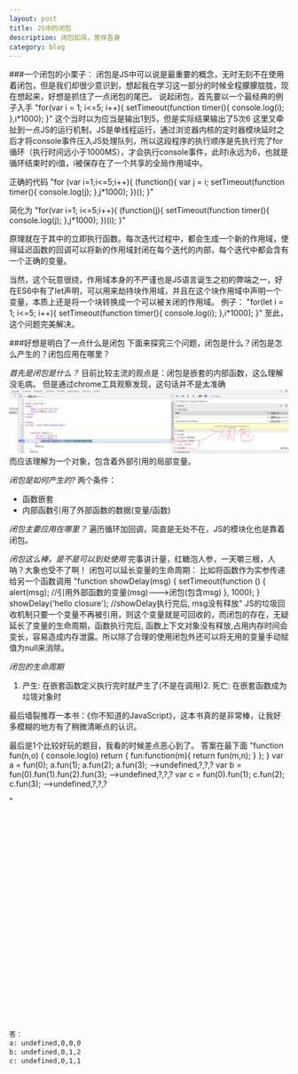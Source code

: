 ```yaml
---
layout: post
title: JS中的闭包
description: 闭包如风，常伴吾身
category: blog
---
```



###一个闭包的小栗子：
闭包是JS中可以说是最重要的概念，无时无刻不在使用着闭包，但是我们却很少意识到，想起我在学习这一部分的时候全程朦朦胧胧，现在想起来，好想是抓住了一点闭包的尾巴。
说起闭包，首先要以一个最经典的例子入手
		"for(var i = 1; i<=5; i++){
			setTimeout(function timer(){
				console.log(i);
		},i*1000);
	}"
这个当时以为应当是输出1到5，但是实际结果输出了5次6
这里又牵扯到一点JS的运行机制，JS是单线程运行，通过浏览器内核的定时器模块延时之后才将console事件压入JS处理队列，所以这段程序的执行顺序是先执行完了for循环（执行时间远小于1000MS），才会执行console事件，此时i永远为6，也就是循环结束时的i值，i被保存在了一个共享的全局作用域中。

正确的代码
	"for (var i=1;i<=5;i++){
		(function(){
			var j = i;
				setTimeout(function timer(){
					console.log(j);
				},j*1000);
		})();
	}"

简化为
	"for(var i=1; i<=5;i++){
		(function(j){
			setTimeout(function timer(){
				console.log(j);
			},j*1000);
		})(i);
	}"

原理就在于其中的立即执行函数。每次迭代过程中，都会生成一个新的作用域，使得延迟函数的回调可以将新的作用域封闭在每个迭代的内部，每个迭代中都会含有一个正确的变量。

当然，这个玩意很绕，作用域本身的不严谨也是JS语言诞生之初的弊端之一，好在ES6中有了let声明，可以用来劫持块作用域，并且在这个块作用域中声明一个变量，本质上还是将一个块转换成一个可以被关闭的作用域。
例子：
	"for(let i = 1; i<=5; i++){
		setTimeout(function timer(){
			console.log(i);
		},i*1000);
	}"
至此，这个问题完美解决。


###好想是明白了一点什么是闭包
下面来探究三个问题，闭包是什么？闭包是怎么产生的？闭包应用在哪里？

<em>首先是闭包是什么？</em>
目前比较主流的观点是：闭包是嵌套的内部函数，这么理解没毛病。
但是通过chrome工具观察发现，这句话并不是太准确
![chromeCloser](/imgs/chromecloser.png)
而应该理解为一个对象，包含着外部引用的局部变量。

<em>闭包是如何产生的?</em>
两个条件：
<ul>
	<li>函数嵌套</li>
	<li>内部函数引用了外部函数的数据(变量/函数)</li>
</ul>

<em>闭包主要应用在哪里？</em>
遍历循环加回调，简直是无处不在，JS的模块化也是靠着闭包。


<em>闭包这么棒，是不是可以到处使用</em>
完事讲计量，红糖泡人参，一天嚼三根，人呐？大象也受不了啊！
闭包可以延长变量的生命周期：
比如将函数作为实参传递给另一个函数调用
    "function showDelay(msg) {
        setTimeout(function () {
            alert(msg);         //引用外部函数的变量(msg)--->闭包(包含msg)
        }, 1000);
    }
    showDelay('hello closure');                               //showDelay执行完后, msg没有释放"
JS的垃圾回收机制只要一个变量不再被引用，则这个变量就是可回收的，而闭包的存在，无疑延长了变量的生命周期，函数执行完后, 函数上下文对象没有释放,占用内存时间会变长，容易造成内存泄露。所以除了合理的使用闭包外还可以将无用的变量手动赋值为null来消除。

<em>闭包的生命周期</em>
1. 产生: 在嵌套函数定义执行完时就产生了(不是在调用)2. 死亡: 在嵌套函数成为垃圾对象时


最后墙裂推荐一本书：《你不知道的JavaScript》，这本书真的是非常棒，让我好多模糊的地方有了稍微清晰点的认识。

最后是1个比较好玩的题目，我看的时候差点恶心到了。
答案在最下面
"function fun(n,o) {
        console.log(o)
        return {
            fun:function(m){
                return fun(m,n);
            }
        };
    }
    var a = fun(0);  a.fun(1);  a.fun(2);  a.fun(3);    -->undefined,?,?,?
    var b = fun(0).fun(1).fun(2).fun(3);     -->undefined,?,?,?
    var c = fun(0).fun(1);  c.fun(2);  c.fun(3);    -->undefined,?,?,?

"



<br><br><br><br><br><br><br><br><br><br><br><br><br><br><br><br><br><br><br><br><br><br>




























    答：
    a: undefined,0,0,0
    b: undefined,0,1,2
    c: undefined,0,1,1





